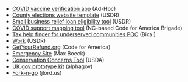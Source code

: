 * [COVID vaccine verification app](https://adhocteam.us/2021/01/28/prototyping-covid-vaccine-verification-app/) (Ad-Hoc)
* [County elections website template](https://www.usdigitalresponse.org/our-projects/county-elections-website-template/) (USDR)
* [Small business relief loan eligibility tool](https://businessrelief.usdigitalresponse.org/) (USDR)
* [COVID support mapping tool](https://nccovidsupport.org/) (NC-based Code for America Brigade)
* [Tax help finder for underserved communities POC](https://codepen.io/pglevy/full/NWbVPje) (Bixal)
* [Work](https://www.usdigitalresponse.org/our-work/) (USDR)
* [GetYourRefund.org](https://www.getyourrefund.org/en) (Code for America)
* [Emergency Site](https://github.com/maxboeck/emergency-site) (Max Boeck)
* [Conservation Concerns Tool](https://www.farmers.gov/conserve/tool) (USDA)
* [UK.gov prototype kit](https://github.com/alphagov/govuk-prototype-kit) (alphagov)
* [Fork-n-go](https://jlord.us/forkngo/) (jlord.us)